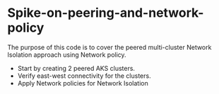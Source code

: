 # Spike-on-peering-and-network-policy
The purpose of this code is to cover the peered multi-cluster Network Isolation approach using Network policy. 
- Start by creating 2 peered AKS clusters.
- Verify east-west connectivity for the clusters.
- Apply Network policies for Network Isolation

